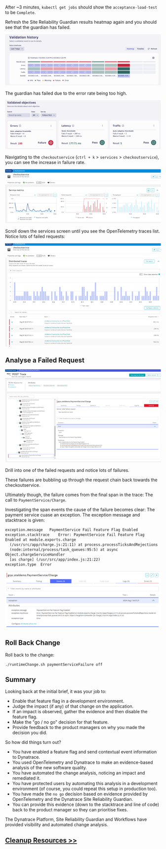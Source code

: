 After ~3 minutes, `kubectl get jobs` should show the `acceptance-load-test` to be `Complete`.

Refresh the Site Reliability Guardian results heatmap again and you should see that the guardian has failed.

![srg acceptance test failed](images/dt-srg-acceptance-test-failed.png)

The guardian has failed due to the error rate being too high.

![checkoutservice error rate too high](images/dt-srg-checkoutservice-error-rate-too-high.png)

Navigating to the `checkoutservice` (`ctrl + k` > `services` > `checkoutservice`), you can see the increase in failure rate.

![services screen increased error rate on checkoutservice](images/dt-services-checkoutservice-increased-error-rate.png)

Scroll down the services screen until you see the OpenTelemetry traces list. Notice lots of failed requests:

![checkoutservice failed traces](images/dt-services-checkoutservice-distributed-trace-failures.png)

## Analyse a Failed Request

![failed trace](images/dt-distributed-traces-checkoutservice-failed.png)

Drill into one of the failed requests and notice lots of failures.

These failures are bubbling up through the request chain back towards the checkoutservice.

Ultimately though, the failure comes from the final span in the trace: The call to `PaymentService/Charge`.

Investigating the span events the cause of the failure becomes clear: The payment service cuase an exception. The exception message and stacktrace is given:

```
exception.message	PaymentService Fail Feature Flag Enabled
exception.stacktrace	Error: PaymentService Fail Feature Flag Enabled at module.exports.charge
  (/usr/src/app/charge.js:21:11) at process.processTicksAndRejections
  (node:internal/process/task_queues:95:5) at async Object.chargeServiceHandler
  [as charge] (/usr/src/app/index.js:21:22)
exception.type	Error
```

![root cause: payment service](images/dt-span-root-cause-paymentservice.png)


## Roll Back Change

Roll back to the change:

```
./runtimeChange.sh paymentServiceFailure off
```

## Summary

Looking back at the initial brief, it was your job to:

* Enable that feature flag in a development environment.
* Judge the impact (if any) of that change on the application.
* If an impact is observed, gather the evidence and then disable the feature flag.
* Make the "go / no go" decision for that feature.
* Provide feedback to the product managers on why you made the decision you did.

So how did things turn out?

* You have enabled a feature flag and send contextual event information to Dynatrace.
* You used OpenTelemetry and Dynatrace to make an evidence-based analysis of the new software quality.
* You have automated the change analysis, noticing an impact and remediated it.
* You have protected users by automating this analysis in a development environment (of course, you could repeat this setup in production too).
* You have made the `no go` decision based on evidence provided by OpenTelemetry and the Dynatrace Site Reliability Guardian.
* You can provide this evidence (down to the stacktrace and line of code) back to the product manager so they can prioritise fixes.

The Dynatrace Platform, Site Reliability Guardian and Workflows have provided visibility and automated change analysis.

## [Cleanup Resources >>](cleanup.md)